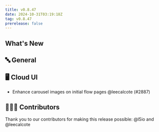 ```yaml
---
title: v0.8.47
date: 2024-10-31T03:19:18Z
tag: v0.8.47
prerelease: false
---
```


## What's New
## 🔤 General
## 🖥 Cloud UI

- Enhance carousel images on initial flow pages @leecalcote (#2887)

## 👨🏽‍💻 Contributors

Thank you to our contributors for making this release possible:
@l5io and @leecalcote

